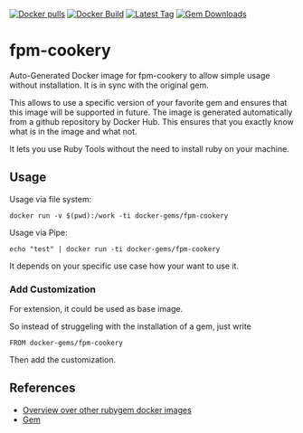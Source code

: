 [![Docker pulls](https://img.shields.io/docker/pulls/rubygem/fpm-cookery.svg)](https://hub.docker.com/r/rubygem/fpm-cookery/)
[![Docker Build](https://img.shields.io/docker/automated/rubygem/fpm-cookery.svg)](https://hub.docker.com/r/rubygem/fpm-cookery/)
[![Latest Tag](https://img.shields.io/github/tag/docker-rubygem/fpm-cookery.svg)](https://hub.docker.com/r/rubygem/fpm-cookery/)
[![Gem Downloads](https://img.shields.io/gem/dt/fpm-cookery.svg)](https://rubygems.org/gems/fpm-cookery/)
# fpm-cookery

Auto-Generated Docker image for fpm-cookery to allow simple usage without installation.
It is in sync with the original gem.

This allows to use a specific version of your favorite gem and ensures that this image will be supported in future.
The image is generated automatically from a github repository by Docker Hub.
This ensures that you exactly know what is in the image and what not.

It lets you use Ruby Tools without the need to install ruby on your machine.

## Usage

Usage via file system:

`docker run -v $(pwd):/work -ti docker-gems/fpm-cookery`

Usage via Pipe:

`echo "test" | docker run -ti docker-gems/fpm-cookery`

It depends on your specific use case how your want to use it.

### Add Customization

For extension, it could be used as base image.

So instead of struggeling with the installation of a gem, just write

`FROM docker-gems/fpm-cookery`

Then add the customization.

## References

 - [Overview over other rubygem docker images](https://github.com/thinkbot/docker-rubygem)
 - [Gem](https://rubygems.org/gems/fpm-cookery/)

